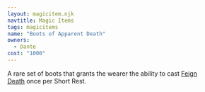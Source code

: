 ```yaml
---
layout: magicitem.njk
navtitle: Magic Items
tags: magicitems
name: "Boots of Apparent Death"
owners:
  - Dante
cost: "1000"
---
```


A rare set of boots that grants the wearer the ability to cast <a href="{{ '/spells/Feign Death' | url }}">Feign Death</a> once per Short Rest.